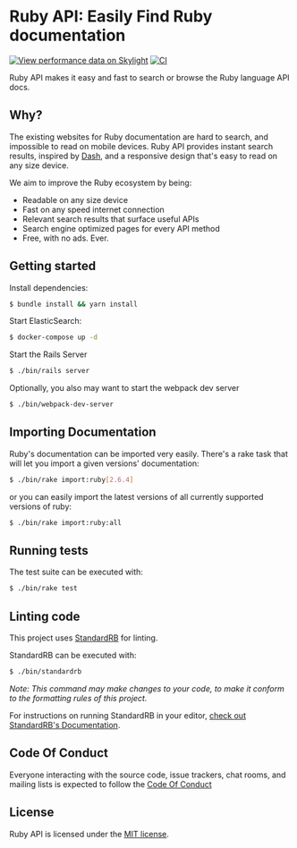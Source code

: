 # Ruby API: Easily Find Ruby documentation

[![View performance data on Skylight](https://badges.skylight.io/status/k1noEyWLdXuJ.svg)](https://oss.skylight.io/app/applications/k1noEyWLdXuJ)
[![CI](https://github.com/rubyapi/rubyapi/workflows/CI/badge.svg?branch=master)](https://github.com/rubyapi/rubyapi/actions?query=workflow%3ACI+branch%3Amaster)

Ruby API makes it easy and fast to search or browse the Ruby language API docs.

## Why?

The existing websites for Ruby documentation are hard to search, and impossible to read on mobile devices. Ruby API provides instant search results, inspired by [Dash](http://kapeli.com/dash), and a responsive design that's easy to read on any size device.

We aim to improve the Ruby ecosystem by being:

* Readable on any size device
* Fast on any speed internet connection
* Relevant search results that surface useful APIs
* Search engine optimized pages for every API method
* Free, with no ads. Ever.

## Getting started

Install dependencies:

```sh
$ bundle install && yarn install
```

Start ElasticSearch:

```sh
$ docker-compose up -d
```

Start the Rails Server

```sh
$ ./bin/rails server
```

Optionally, you also may want to start the webpack dev server

```sh
$ ./bin/webpack-dev-server
```

## Importing Documentation

Ruby's documentation can be imported very easily. There's a rake task that will let you import a given versions' documentation:

```sh
$ ./bin/rake import:ruby[2.6.4]
```

or you can easily import the latest versions of all currently supported versions of ruby:

```sh
$ ./bin/rake import:ruby:all
```

## Running tests

The test suite can be executed with:

```sh
$ ./bin/rake test
```

## Linting code

This project uses [StandardRB](https://github.com/testdouble/standard) for linting.

StandardRB can be executed with:

```sh
$ ./bin/standardrb
```

_Note: This command may make changes to your code, to make it conform to the formatting rules of
this project._

For instructions on running StandardRB in your editor, [check out StandardRB's Documentation](https://github.com/testdouble/standard#how-do-i-run-standard-in-my-editor).

## Code Of Conduct

Everyone interacting with the source code, issue trackers, chat rooms, and mailing lists is expected to follow the [Code Of Conduct](https://github.com/rubyapi/rubyapi/blob/master/CODE_OF_CONDUCT.md)

## License

Ruby API is licensed under the [MIT license](https://github.com/rubyapi/rubyapi/blob/master/LICENSE.md).
